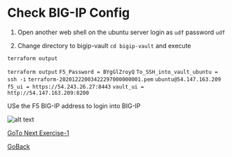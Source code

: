 # Check BIG-IP Config

1. Open another web shell on the ubuntu server
login as ```udf```
password ```udf```

2. Change directory to bigip-vault
```cd bigip-vault```
and execute

```terraform output```

```terraform output```
```F5_Password = BYgGlZroyQ```
```To_SSH_into_vault_ubuntu = ssh -i``` ```terraform-20201222003422297000000001.pem``` ```ubuntu@54.147.163.209```
```f5_ui = https://54.243.26.27:8443```
```vault_ui = http://54.147.163.209:8200```

USe the F5 BIG-IP address to login into BIG-IP

![alt text](../../../../../../../../../../../../../../../images/bigip.png)

[GoTo Next Exercise-1](1-ex)

[GoBack](../README.md)
